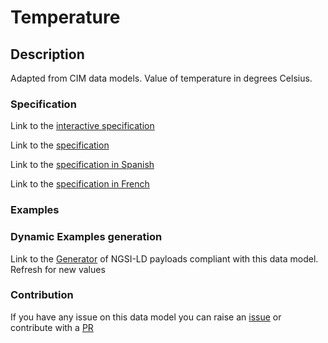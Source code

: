 # Temperature

## Description 

Adapted from CIM data models. Value of temperature in degrees Celsius.
### Specification

Link to the [interactive specification](https://swagger.lab.fiware.org/?url=https://smart-data-models.github.io/dataModel.EnergyCIM/Temperature/swagger.yaml)

Link to the [specification](https://smart-data-models.github.io/dataModel.EnergyCIM/Temperature/doc/spec.md)

Link to the [specification in Spanish](https://smart-data-models.github.io/dataModel.EnergyCIM/Temperature/doc/spec_ES.md)

Link to the [specification in French](https://smart-data-models.github.io/dataModel.EnergyCIM/Temperature/doc/spec_FR.md)
### Examples
### Dynamic Examples generation

Link to the [Generator](https://smartdatamodels.org/extra/ngsi-ld_generator_v0.91.php?schemaUrl=https://raw.githubusercontent.com/smart-data-models/dataModel.EnergyCIM/master/Temperature/schema.json&email=info@smartdatamodels.org) of NGSI-LD payloads compliant with this data model. Refresh for new values
### Contribution

 If you have any issue on this data model you can raise an [issue](https://github.com/smart-data-models/dataModel.EnergyCIM/issues)  or contribute with a [PR](https://github.com/smart-data-models/dataModel.EnergyCIM/pulls)